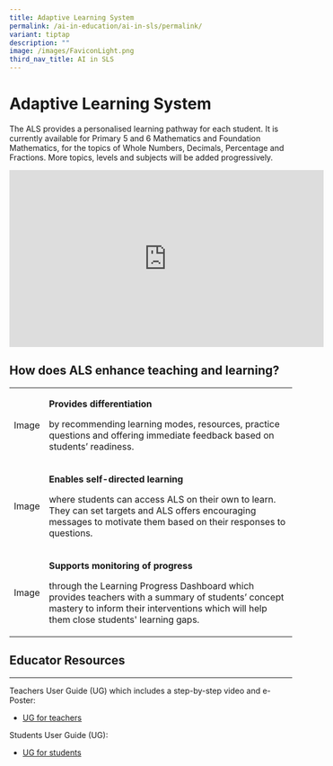 ```yaml
---
title: Adaptive Learning System
permalink: /ai-in-education/ai-in-sls/permalink/
variant: tiptap
description: ""
image: /images/FaviconLight.png
third_nav_title: AI in SLS
---
```

<h1>Adaptive Learning System</h1>
<p>The ALS provides a&nbsp;personalised&nbsp;learning pathway for&nbsp;each
student. It is currently available for Primary 5 and 6 Mathematics and
Foundation Mathematics, for the topics of Whole Numbers, Decimals, Percentage
and Fractions. More topics, levels and subjects will be added progressively.</p>
<div class="iframe-wrapper">
<iframe height="315" width="560" allowfullscreen="true" frameborder="0" src="https://www.youtube.com/embed/cWkoFG32Aho?si=1jTpNek6x669Rskj"></iframe>
</div>
<h2>How does ALS enhance teaching and learning?</h2>
<table>
<tbody>
<tr>
<td rowspan="1" colspan="1">
<p></p>
<p>Image</p>
</td>
<td rowspan="1" colspan="1">
<p><strong>Provides differentiation</strong>
</p>
<p>by recommending learning modes, resources, practice questions and&nbsp;offering
immediate feedback based on students’ readiness.</p>
</td>
</tr>
<tr>
<td rowspan="1" colspan="1">
<p></p>
<p>Image</p>
</td>
<td rowspan="1" colspan="1">
<p><strong>Enables self-directed learning</strong>
</p>
<p>where students can access ALS on their own to learn. They can set targets
and ALS offers encouraging messages to motivate them based on their responses
to questions.</p>
</td>
</tr>
<tr>
<td rowspan="1" colspan="1">
<p></p>
<p>Image</p>
</td>
<td rowspan="1" colspan="1">
<p><strong>Supports monitoring of progress</strong>
</p>
<p>through the Learning Progress Dashboard which provides teachers with a
summary of students’ concept mastery to inform their interventions which
will help them close students' learning gaps.</p>
</td>
</tr>
</tbody>
</table>
<h2>Educator Resources</h2>
<hr>
<p>Teachers User Guide (UG) which includes a step-by-step video and e-Poster:</p>
<ul>
<li>
<p><a href="https://go.gov.sg/sls-guide-about-als" rel="noopener noreferrer nofollow" target="_blank"><u>UG for teachers</u></a>
</p>
</li>
</ul>
<p>Students User Guide (UG):</p>
<ul>
<li>
<p><a href="https://go.gov.sg/sls-guide-access-als" rel="noopener noreferrer nofollow" target="_blank"><u>UG for students</u></a>
</p>
</li>
</ul>
<p>
<br>
</p>